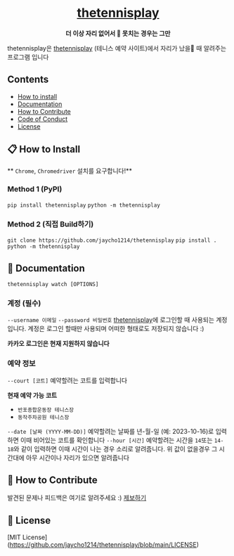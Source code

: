 
<h1 align="center">
  <a href="https://reactnative.dev/">
	  thetennisplay
  </a>
</h1>

<p align="center">
  <strong>더 이상 자리 없어서 🎾 못치는 경우는 그만</strong><br>
</p>

thetennisplay은 [thetennisplay](https://www.thetennisplay.com) (테니스 예약 사이트)에서 자리가 났을 때 알려주는 프로그램 입니다

## Contents

- [How to install](#-how-to-install)
- [Documentation](#-documentation)
- [How to Contribute](#-how-to-contribute)
- [Code of Conduct](#code-of-conduct)
- [License](#-license)


## 📋 How to Install

** `Chrome`, `Chromedriver` 설치를 요구합니다!**

### Method 1 (PyPI)
`pip install thetennisplay`
`python -m thetennisplay`

### Method 2 (직접 Build하기)
`git clone https://github.com/jaycho1214/thetennisplay`
`pip install .`
`python -m thetennisplay`


## 📖 Documentation

`thetennisplay watch [OPTIONS]`

### 계정 (필수)
`--username 이메일`
`--password 비밀번호`
[thetennisplay](https://www.thetennisplay.com)에 로그인할 때 사용되는 계정입니다. 계정은 로그인 할때만 사용되며 어떠한 형태로도 저장되지 않습니다 :)

**카카오 로그인은 현재 지원하지 않습니다**


### 예약 정보
`--court [코트]`
예약할려는 코트를 입력합니다

**현재 예약 가능 코트**
* `반포종합운동장 테니스장`
* `동작주차공원 테니스장`

`--date [날짜 (YYYY-MM-DD)]`
예약할려는 날짜를 년-월-일 (예: 2023-10-16)로 입력하면 이때 비어있는 코트를 확인합니다
`--hour [시간]`
예약할려는 시간을 `14`또는 `14-18`와 같이 입력하면 이때 시간이 나는 경우 소리로 알려줍니다. 위 값이 없을경우 그 시간대에 아무 시간이나 자리가 있으면 알려줍니다

## 👏 How to Contribute

발견된 문제나 피드백은 여기로 알려주세요 :)
[제보하기](https://github.com/jaycho1214/thetennisplay/issues)

## 📄 License

[MIT License]
(https://github.com/jaycho1214/thetennisplay/blob/main/LICENSE)